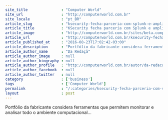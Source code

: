 ```yaml
---
site_title               : "Computer World"
site_url                 : "http://computerworld.com.br"
site_locale              : "pt_BR"
article_slug             : "ksecurity-fecha-parceria-com-splunk-e-amplia-oferta-de-siem"
article_title            : "KSecurity fecha parceria com Splunk e amplia oferta de SIEM"
article_image            : "http://computerworld.com.br/sites/beta.computerworld.com.br/files/news_articles/atencao_seguranca_gestao.jpg"
article_url              : "http://computerworld.com.br/ksecurity-fecha-parceria-com-splunk-e-amplia-oferta-de-siem"
article_published_at     : "2016-08-23T17:02:42-03:00"
article_description      : "Portfólio da fabricante considera ferramentas que permitem monitorar e analisar todo o ambiente computacional..."
article_author_name      : "Da Redaçã"
article_author_image     : null
article_author_biography : null
article_author_profile   : "http://computerworld.com.br/autor/da-redacao"
article_author_facebook  : null
article_author_twitter   : null
category                 : ['business']
tags                     : ['Computer World']
permalink                : "/:categories/ksecurity-fecha-parceria-com-splunk-e-amplia-oferta-de-siem/"
layout                   : post
---
```


Portfólio da fabricante considera ferramentas que permitem monitorar e analisar todo o ambiente computacional...
